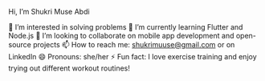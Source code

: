 Hi, I’m Shukri Muse Abdi

👀 I’m interested in solving problems
🌱 I’m currently learning Flutter and Node.js
💞️ I’m looking to collaborate on mobile app development and open-source projects
📫 How to reach me: shukrimuuse@gmail.com or on LinkedIn
😄 Pronouns: she/her
⚡ Fun fact: I love exercise training and enjoy trying out different workout routines!

<!---
jawahir123/jawahir123 is a ✨ special ✨ repository because its `README.md` (this file) appears on your GitHub profile.
You can click the Preview link to take a look at your changes.
--->
